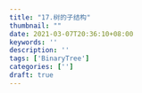 ```yaml
---
title: "17.树的子结构"
thumbnail: ""
date: 2021-03-07T20:36:10+08:00
keywords: ''
description: ''
tags: ['BinaryTree']
categories: ['']
draft: true
---
```

